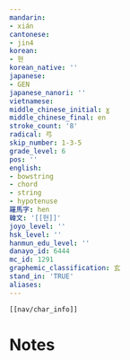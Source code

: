 ```yaml
---
mandarin:
- xián
cantonese:
- jin4
korean:
- 현
korean_native: ''
japanese:
- GEN
japanese_nanori: ''
vietnamese:
middle_chinese_initial: ɣ
middle_chinese_final: en
stroke_count: '8'
radical: 弓
skip_number: 1-3-5
grade_level: 6
pos: ''
english:
- bowstring
- chord
- string
- hypotenuse
羅馬字: hen
韓文: '[[헌]]'
joyo_level: ''
hsk_level: ''
hanmun_edu_level: ''
danayo_id: 6444
mc_id: 1291
graphemic_classification: 玄
stand_in: 'TRUE'
aliases:
---
```

```meta-bind-embed
[[nav/char_info]]
```

# Notes
